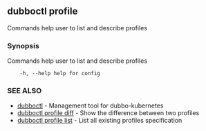 ## dubboctl profile

Commands help user to list and describe profiles

### Synopsis

Commands help user to list and describe profiles

```
    -h, --help help for config
```

### SEE ALSO

* [dubboctl](dubboctl.md) - Management tool for dubbo-kubernetes
* [dubboctl profile diff](dubboctl_profile_diff.md) - Show the difference between two profiles
* [dubboctl profile list](dubboctl_profile_list.md) - List all existing profiles specification
